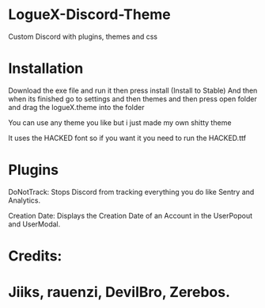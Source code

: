# LogueX-Discord-Theme

Custom Discord with plugins, themes and css

# Installation

Download the exe file and run it then press install (Install to Stable)
And then when its finished go to settings and then themes and then press open folder and drag the logueX.theme into the folder

You can use any theme you like but i just made my own shitty theme

It uses the HACKED font so if you want it you need to run the HACKED.ttf

# Plugins

DoNotTrack: Stops Discord from tracking everything you do like Sentry and Analytics.

Creation Date: Displays the Creation Date of an Account in the UserPopout and UserModal.

# Credits:
# Jiiks, rauenzi, DevilBro, Zerebos.
